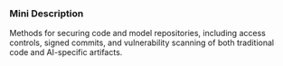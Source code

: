 ### Mini Description

Methods for securing code and model repositories, including access controls, signed commits, and vulnerability scanning of both traditional code and AI-specific artifacts.
